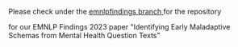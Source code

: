 

Please check under the <a href="https://github.com/NUS-IDS/ems_mentalhealth/tree/emnlpfindings"> emnlpfindings branch </a> for the repository 

for our EMNLP Findings 2023 paper "Identifying Early Maladaptive Schemas from Mental Health Question Texts"
